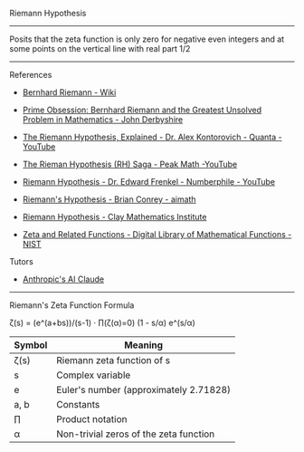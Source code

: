 Riemann Hypothesis
- - - -
Posits that the zeta function is only zero for negative even integers and at some points on the vertical line with real part 1/2
- - - -

References

* [Bernhard Riemann - Wiki](https://en.wikipedia.org/wiki/Bernhard_Riemann)

* [Prime Obsession: Bernhard Riemann and the Greatest Unsolved Problem in Mathematics - John Derbyshire](https://www.goodreads.com/book/show/218392.Prime_Obsession)

* [The Riemann Hypothesis, Explained - Dr. Alex Kontorovich - Quanta - YouTube](https://youtu.be/zlm1aajH6gY?si=qWrzLEK5SmoNeMjo)

* [The Rieman Hypothesis (RH) Saga - Peak Math -YouTube](https://youtube.com/playlist?list=PL300nJOfVNKZH3H-2J_g1bZRYOx-dQUp3&si=WoY6k4w15jdE_S7k)

* [Riemann Hypothesis - Dr. Edward Frenkel - Numberphile - YouTube](https://youtu.be/d6c6uIyieoo?si=gcDPAMUE7LsEy7O2)

* [Riemann's Hypothesis - Brian Conrey - aimath](https://aimath.org/~kaur/publications/90.pdf)

* [Riemann Hypothesis - Clay Mathematics Institute](https://www.claymath.org/millennium/riemann-hypothesis/)

* [Zeta and Related Functions - Digital Library of Mathematical Functions - NIST](https://dlmf.nist.gov/25#PT2)

Tutors

* [Anthropic's AI Claude](https://claude.ai/login)

- - - -

Riemann's Zeta Function Formula

ζ(s) = (e^(a+bs))/(s-1) · ∏(ζ(α)=0) (1 - s/α) e^(s/α)

| Symbol | Meaning |
|--------|---------|
| ζ(s)   | Riemann zeta function of s |
| s      | Complex variable |
| e      | Euler's number (approximately 2.71828) |
| a, b   | Constants |
| ∏      | Product notation |
| α      | Non-trivial zeros of the zeta function |


